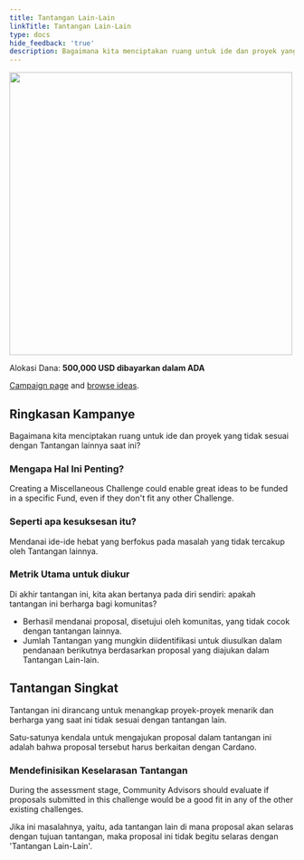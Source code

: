 ```yaml
---
title: Tantangan Lain-Lain
linkTitle: Tantangan Lain-Lain
type: docs
hide_feedback: 'true'
description: Bagaimana kita menciptakan ruang untuk ide dan proyek yang tidak sesuai dengan Tantangan lainnya saat ini?
---
```


<img src="https://cardano.ideascale.com/community-library/accounts/93/936143/Public/09-Miscellaneous-Challenge-db88cb.png" style="width:500px;height500px">

Alokasi Dana: **500,000 USD dibayarkan dalam ADA**

[Campaign page](https://cardano.ideascale.com/c/idea/381326) and [browse ideas](https://cardano.ideascale.com/c/campaigns/26441/stage/all/ideas/unspecified).

## Ringkasan Kampanye

Bagaimana kita menciptakan ruang untuk ide dan proyek yang tidak sesuai dengan Tantangan lainnya saat ini?

### Mengapa Hal Ini Penting?

Creating a Miscellaneous Challenge could enable great ideas to be funded in a specific Fund, even if they don't fit any other Challenge.

### Seperti apa kesuksesan itu?

Mendanai ide-ide hebat yang berfokus pada masalah yang tidak tercakup oleh Tantangan lainnya.

### Metrik Utama untuk diukur

Di akhir tantangan ini, kita akan bertanya pada diri sendiri: apakah tantangan ini berharga bagi komunitas?

- Berhasil mendanai proposal, disetujui oleh komunitas, yang tidak cocok dengan tantangan lainnya.
- Jumlah Tantangan yang mungkin diidentifikasi untuk diusulkan dalam pendanaan berikutnya berdasarkan proposal yang diajukan dalam Tantangan Lain-lain.

## Tantangan Singkat

Tantangan ini dirancang untuk menangkap proyek-proyek menarik dan berharga yang saat ini tidak sesuai dengan tantangan lain.

Satu-satunya kendala untuk mengajukan proposal dalam tantangan ini adalah bahwa proposal tersebut harus berkaitan dengan Cardano.

### Mendefinisikan Keselarasan Tantangan

During the assessment stage, Community Advisors should evaluate if proposals submitted in this challenge would be a good fit in any of the other existing challenges.

Jika ini masalahnya, yaitu, ada tantangan lain di mana proposal akan selaras dengan tujuan tantangan, maka proposal ini tidak begitu selaras dengan 'Tantangan Lain-Lain'.
